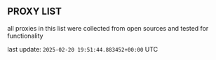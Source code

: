 ## PROXY LIST

all proxies in this list were collected from open sources and tested for functionality

last update: `2025-02-20 19:51:44.883452+00:00` UTC